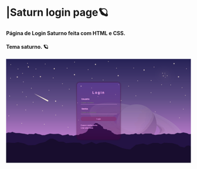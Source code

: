 # |Saturn login page🪐

#### Página de Login Saturno feita com HTML e CSS.
#### Tema saturno. 🪐

<img src="paginadelogin-saturno/imagens/paginalogin.png" alt="Minha Figura">
